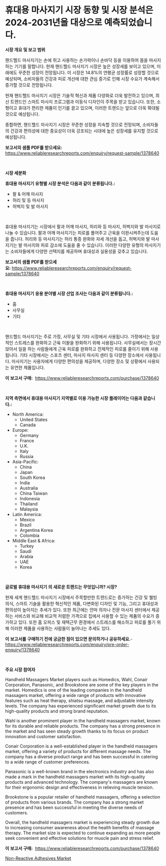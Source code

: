 <p><h1>휴대용 마사지기 시장 동향 및 시장 분석은 2024-2031년을 대상으로 예측되었습니다.</h1></p><p><strong>시장 개요 및 보고 범위</strong></p>
<p><p>핸드헬드 마사지기는 손에 쥐고 사용하는 손가락이나 손바닥 등을 이용하여 몸을 마사지하는 기기를 말합니다. 현재 핸드헬드 마사지기 시장은 높은 성장세를 보이고 있으며, 미래에도 꾸준한 성장이 전망됩니다. 이 시장은 14.8%의 연평균 성장률로 성장할 것으로 예상되며, 소비자들의 건강과 피로 개선에 대한 관심 증가로 인해 시장 수요가 계속해서 증가할 것으로 전망됩니다.</p><p>현재 핸드헬드 마사지기 시장은 기술적 혁신과 제품 다양화로 더욱 발전하고 있으며, 최신 트렌드인 스마트 마사지 프로그램과 이동식 디자인이 주목을 받고 있습니다. 또한, 소형이고 휴대가 편리한 제품이 인기를 끌고 있으며, 이러한 트렌드는 앞으로 더욱 확대될 것으로 예상됩니다.</p><p>종합하면, 핸드헬드 마사지기 시장은 꾸준한 성장을 지속할 것으로 전망되며, 소비자들의 건강과 편의성에 대한 중요성이 더욱 강조되는 시대에 높은 성장세를 유지할 것으로 예상됩니다.</p></p>
<p><strong>보고서의 샘플 PDF를 받으세요:</strong> <a href="https://www.reliableresearchreports.com/enquiry/request-sample/1378640">https://www.reliableresearchreports.com/enquiry/request-sample/1378640</a></p>
<p>&nbsp;</p>
<p><strong>시장 세분화</strong></p>
<p><strong>휴대용 마사지기 유형별 시장 분석은 다음과 같이 분류됩니다.:</strong></p>
<p><ul><li>팔 & 어깨 마사지</li><li>허리 및 등 마사지</li><li>허벅지 및 발 마사지</li></ul></p>
<p>&nbsp;</p>
<p><p>휴대용 마사지기는 시장에서 팔과 어깨 마사지, 허리와 등 마사지, 허벅지와 발 마사지로 나눌 수 있습니다. 팔과 어깨 마사지기는 피로를 풀어주고 근육을 이완시켜주는데 도움을 줍니다. 허리와 등 마사지기는 허리 통증 완화와 자세 개선을 돕고, 허벅지와 발 마사지기는 발 마사지와 피로 감소에 도움을 줄 수 있습니다. 이러한 다양한 유형의 마사지기는 소비자들에게 다양한 선택지를 제공하며 휴대성과 실용성을 갖추고 있습니다.</p></p>
<p><strong>보고서의 샘플 PDF를 받으세요:</strong>&nbsp;<a href="https://www.reliableresearchreports.com/enquiry/request-sample/1378640">https://www.reliableresearchreports.com/enquiry/request-sample/1378640</a></p>
<p>&nbsp;</p>
<p><strong> 휴대용 마사지기 응용 분야별 시장 산업 조사는 다음과 같이 분류됩니다.:</strong></p>
<p><ul><li>홈</li><li>사무실</li><li>기타</li></ul></p>
<p>&nbsp;</p>
<p><p>핸드헬드 마사지기는 주로 가정, 사무실 및 기타 시장에서 사용됩니다. 가정에서는 일상적인 스트레스를 완화하고 근육 이왈을 완화하기 위해 사용됩니다. 사무실에서는 장시간 앉아서 일을 하는 사람들에게 근육 피로를 완화하고 전체적인 피로를 줄이기 위해 사용됩니다. 기타 시장에서는 스포츠 센터, 마사지 마사지 센터 등 다양한 장소에서 사용됩니다. 마사지기는 사용자에게 다양한 편의성을 제공하며, 다양한 장소 및 상황에서 사용되는 유연한 제품입니다.</p></p>
<p><strong>이 보고서 구매:</strong>&nbsp; <a href="https://www.reliableresearchreports.com/purchase/1378640">https://www.reliableresearchreports.com/purchase/1378640</a></p>
<p>&nbsp;</p>
<p><strong>지역 측면에서 휴대용 마사지기 지역별로 이용 가능한 시장 플레이어는 다음과 같습니다.:</strong></p>
<p><ul>
    <li>
        North America:
        <ul>
            <li>United States</li>
            <li>Canada</li>
        </ul>
    </li>
    <li>
        Europe:
        <ul>
            <li>Germany</li>
            <li>France</li>
            <li>U.K.</li>
            <li>Italy</li>
            <li>Russia</li>
        </ul>
    </li>
    <li>
        Asia-Pacific:
        <ul>
            <li>China</li>
            <li>Japan</li>
            <li>South Korea</li>
            <li>India</li>
            <li>Australia</li>
            <li>China Taiwan</li>
            <li>Indonesia</li>
            <li>Thailand</li>
            <li>Malaysia</li>
        </ul>
    </li>
    <li>
        Latin America:
        <ul>
            <li>Mexico</li>
            <li>Brazil</li>
            <li>Argentina Korea</li>
            <li>Colombia</li>
        </ul>
    </li>
    <li>
        Middle East & Africa:
        <ul>
            <li>Turkey</li>
            <li>Saudi</li>
            <li>Arabia</li>
            <li>UAE</li>
            <li>Korea</li>
        </ul>
    </li>
    </ul></p>
<p>&nbsp;</p>
<p><strong>글로벌 휴대용 마사지기 의 새로운 트렌드는 무엇입니까? 시장?</strong></p>
<p><p>현재 세계 핸드헬드 마사지기 시장에서 주목할만한 트렌드로는 증가하는 건강 및 웰빙 의식, 스마트 기술을 활용한 혁신적인 제품, 다변화된 디자인 및 기능, 그리고 휴대성과 편의성이 높아지는 추세가 있다. 또한 최근에는 안마 의자나 전문 마사지 센터에서 제공하는 서비스와 비교해 비교적 저렴한 가격으로 집에서 사용할 수 있는 제품의 수요가 증가하고 있다. 또한 홈 오피스 및 재택근무 환경에서 스트레스를 해소하고 피로를 풀기 위해 이러한 제품을 사용하는 사람들이 늘어나는 추세도 있다.</p></p>
<p><strong>이 보고서를 구매하기 전에 궁금한 점이 있으면 문의하거나 공유하세요.</strong>- <a href="https://www.reliableresearchreports.com/enquiry/pre-order-enquiry/1378640">https://www.reliableresearchreports.com/enquiry/pre-order-enquiry/1378640</a></p>
<p>&nbsp;</p>
<p><strong>주요 시장 참여자</strong></p>
<p><p>Handheld Massagers Market players such as Homedics, Wahl, Conair Corporation, Panasonic, and Brookstone are some of the key players in the market. Homedics is one of the leading companies in the handheld massagers market, offering a wide range of products with innovative features such as heat therapy, shiatsu massage, and adjustable intensity levels. The company has experienced significant market growth due to its high-quality products and strong brand reputation.</p><p>Wahl is another prominent player in the handheld massagers market, known for its durable and reliable products. The company has a strong presence in the market and has seen steady growth thanks to its focus on product innovation and customer satisfaction. </p><p>Conair Corporation is a well-established player in the handheld massagers market, offering a variety of products for different massage needs. The company has a diverse product range and has been successful in catering to a wide range of customer preferences.</p><p>Panasonic is a well-known brand in the electronics industry and has also made a mark in the handheld massagers market with its high-quality products and advanced technology. The company's massagers are known for their ergonomic design and effectiveness in relieving muscle tension.</p><p>Brookstone is a popular retailer of handheld massagers, offering a selection of products from various brands. The company has a strong market presence and has been successful in meeting the diverse needs of customers.</p><p>Overall, the handheld massagers market is experiencing steady growth due to increasing consumer awareness about the health benefits of massage therapy. The market size is expected to continue expanding as more people seek convenient and effective solutions for muscle pain and stress relief.</p></p>
<p><strong>이 보고서 구매:</strong>&nbsp;&nbsp;<a href="https://www.reliableresearchreports.com/purchase/1378640">https://www.reliableresearchreports.com/purchase/1378640</a></p>
<p><p><a href="https://github.com/Hazelklievgspy6vdcsmu106w/Market-Research-Report-List-1/blob/main/non-reactive-adhesives-market.md">Non-Reactive Adhesives Market</a></p></p>
